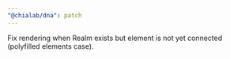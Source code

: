 ```yaml
---
"@chialab/dna": patch
---
```


Fix rendering when Realm exists but element is not yet connected (polyfilled elements case).

